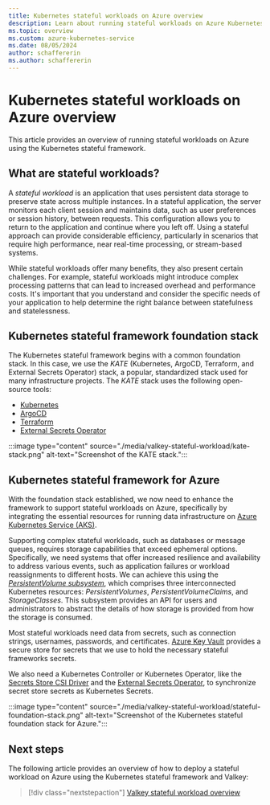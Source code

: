 ```yaml
---
title: Kubernetes stateful workloads on Azure overview
description: Learn about running stateful workloads on Azure Kubernetes Service (AKS) using the Kubernetes stateful framework.
ms.topic: overview
ms.custom: azure-kubernetes-service
ms.date: 08/05/2024
author: schaffererin
ms.author: schaffererin
---
```


# Kubernetes stateful workloads on Azure overview

This article provides an overview of running stateful workloads on Azure using the Kubernetes stateful framework.

## What are stateful workloads?

A *stateful workload* is an application that uses persistent data storage to preserve state across multiple instances. In a stateful application, the server monitors each client session and maintains data, such as user preferences or session history, between requests. This configuration allows you to return to the application and continue where you left off. Using a stateful approach can provide considerable efficiency, particularly in scenarios that require high performance, near real-time processing, or stream-based systems.

While stateful workloads offer many benefits, they also present certain challenges. For example, stateful workloads might introduce complex processing patterns that can lead to increased overhead and performance costs. It's important that you understand and consider the specific needs of your application to help determine the right balance between statefulness and statelessness.

## Kubernetes stateful framework foundation stack

The Kubernetes stateful framework begins with a common foundation stack. In this case, we use the *KATE* (Kubernetes, ArgoCD, Terraform, and External Secrets Operator) stack, a popular, standardized stack used for many infrastructure projects. The *KATE* stack uses the following open-source tools:

* [Kubernetes][kubernetes]
* [ArgoCD][argo-cd]
* [Terraform][terraform]
* [External Secrets Operator][external-secrets-operator]

:::image type="content" source="./media/valkey-stateful-workload/kate-stack.png" alt-text="Screenshot of the KATE stack.":::

## Kubernetes stateful framework for Azure

With the foundation stack established, we now need to enhance the framework to support stateful workloads on Azure, specifically by integrating the essential resources for running data infrastructure on [Azure Kubernetes Service (AKS)][what-is-aks].

Supporting complex stateful workloads, such as databases or message queues, requires storage capabilities that exceed ephemeral options. Specifically, we need systems that offer increased resilience and availability to address various events, such as application failures or workload reassignments to different hosts. We can achieve this using the [*PersistentVolume subsystem*][persistent-volumes], which comprises three interconnected Kubernetes resources: *PersistentVolumes*, *PersistentVolumeClaims*, and *StorageClasses*. This subsystem provides an API for users and administrators to abstract the details of how storage is provided from how the storage is consumed.

Most stateful workloads need data from secrets, such as connection strings, usernames, passwords, and certificates. [Azure Key Vault][azure-key-vault] provides a secure store for secrets that we use to hold the necessary stateful frameworks secrets.

We also need a Kubernetes Controller or Kubernetes Operator, like the [Secrets Store CSI Driver][secrets-store-csi-driver] and the [External Secrets Operator][external-secrets-operator], to synchronize secret store secrets as Kubernetes Secrets.

:::image type="content" source="./media/valkey-stateful-workload/stateful-foundation-stack.png" alt-text="Screenshot of the Kubernetes stateful foundation stack for Azure.":::

## Next steps

The following article provides an overview of how to deploy a stateful workload on Azure using the Kubernetes stateful framework and Valkey:

> [!div class="nextstepaction"]
> [Valkey stateful workload overview][valkey-overview]

<!-- External links -->
[kubernetes]: https://kubernetes.io/
[argo-cd]: https://argoproj.github.io/cd
[terraform]: https://www.terraform.io/
[external-secrets-operator]: https://external-secrets.io/latest/
[persistent-volumes]: https://kubernetes.io/docs/concepts/storage/persistent-volumes/
[secrets-store-csi-driver]: https://github.com/kubernetes-sigs/secrets-store-csi-driver

<!-- Internal links -->
[what-is-aks]: ./what-is-aks.md
[azure-key-vault]: /azure/key-vault/general/overview
[valkey-overview]: ./valkey-overview.md
